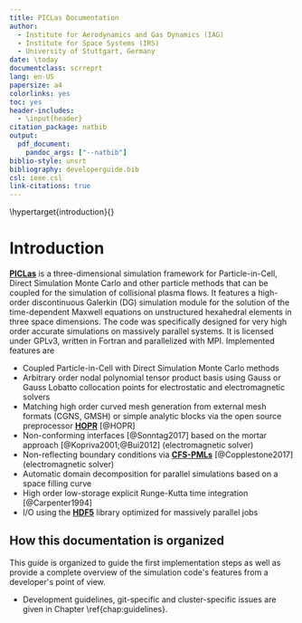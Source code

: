 ```yaml
---
title: PICLas Documentation
author: 
  - Institute for Aerodynamics and Gas Dynamics (IAG)
  - Institute for Space Systems (IRS)
  - University of Stuttgart, Germany
date: \today
documentclass: scrreprt
lang: en-US
papersize: a4
colorlinks: yes
toc: yes
header-includes:
  - \input{header}
citation_package: natbib
output:
  pdf_document:
    pandoc_args: ["--natbib"]
biblio-style: unsrt
bibliography: developerguide.bib
csl: ieee.csl
link-citations: true
---
```


\hypertarget{introduction}{}

# Introduction

 [**PICLas**](http://https://github.com/piclas-framework/piclas)  is a three-dimensional simulation
 framework for Particle-in-Cell, Direct Simulation Monte Carlo and other particle methods that can be coupled for
 the simulation of collisional plasma flows.
 It features a high-order discontinuous 
 Galerkin (DG) simulation module for the solution of the time-dependent Maxwell 
 equations on unstructured hexahedral elements in three space dimensions. 
 The code was specifically designed for very high order accurate simulations on massively parallel 
 systems. 
 It is licensed under GPLv3, written in Fortran and parallelized with MPI. Implemented features are
 
 * Coupled Particle-in-Cell with Direct Simulation Monte Carlo methods
 * Arbitrary order nodal polynomial tensor product basis using Gauss or Gauss Lobatto collocation 
   points for electrostatic and electromagnetic solvers
 * Matching high order curved mesh generation from external mesh formats (CGNS, GMSH) or 
   simple analytic blocks via the open source preprocessor [**HOPR**](http://hopr-project.org) [@HOPR]
 * Non-conforming interfaces [@Sonntag2017] based on the mortar approach [@Kopriva2001;@Bui2012] (electromagnetic solver)
 * Non-reflecting boundary conditions via [**CFS-PMLs**](https://doi.org/10.1109/TPS.2016.2637061) [@Copplestone2017] (electromagnetic solver)
 * Automatic domain decomposition for parallel simulations based on a space filling curve
 * High order low-storage explicit Runge-Kutta time integration [@Carpenter1994]
 * I/O using the [**HDF5**](https://www.hdfgroup.org/solutions/hdf5/) library optimized for massively parallel jobs

## How this documentation is organized

This guide is organized to guide the first implementation steps as well as provide a complete overview of 
the simulation code's features from a developer's point of view.

* Development guidelines, git-specific and cluster-specific issues are given in Chapter \ref{chap:guidelines}.
<!--* Chapter \ref{chap:installation} contains step by step instructions from obtaining the source -->
<!--code up to running a first simulation and visualizing the simulation results. In addition, it -->
<!--provides an overview of the whole simulation framework and the currently implemented features.-->
<!--* Chapter \ref{chap:workflow} outlines the workflow starting with mesh generation and concluding with the visualization of results produced with **PICLas**.-->
<!--* Chapter \ref{chap:features_models} shall serve as a reference for the models and features implemented in **PICLas**.-->
<!--* Chapter \ref{chap:tools} lists tools within the **PICLas** repository, including the post-processing tools. -->
<!--* Simulation tutorials are contained in Chapter \ref{chap:tutorials}.-->
<!--* A complete list of all parameters is given in Chapter \ref{chap:parameterfile}.-->
<!-- * The unit test system used to test key routines with CTest is described in Chapter \ref{chap:unittest}. -->
